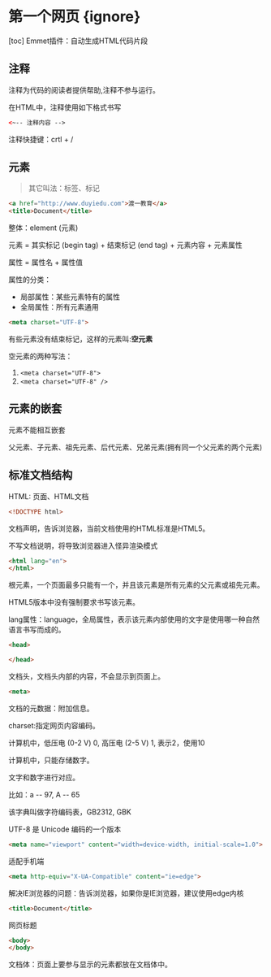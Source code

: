 # 第一个网页 {ignore}

[toc]
Emmet插件：自动生成HTML代码片段

## 注释

注释为代码的阅读者提供帮助,注释不参与运行。

在HTML中，注释使用如下格式书写

```html
<~-- 注释内容 -->
```

注释快捷键：crtl + /

## 元素

> 其它叫法：标签、标记

```html
<a href="http://www.duyiedu.com">渡一教育</a>
<title>Document</title>
```

整体：element (元素)

元素 = 其实标记 (begin tag) + 结束标记 (end tag) + 元素内容 + 元素属性

属性 = 属性名 + 属性值

属性的分类：

- 局部属性：某些元素特有的属性
- 全局属性：所有元素通用

```html
<meta charset="UTF-8">
```

有些元素没有结束标记，这样的元素叫:**空元素**

空元素的两种写法：

1. ``` <meta charset="UTF-8"> ```
2. ``` <meta charset="UTF-8" /> ```


## 元素的嵌套

元素不能相互嵌套

父元素、子元素、祖先元素、后代元素、兄弟元素(拥有同一个父元素的两个元素)


## 标准文档结构

HTML: 页面、HTML文档

```html
<!DOCTYPE html>
```

文档声明，告诉浏览器，当前文档使用的HTML标准是HTML5。

不写文档说明，将导致浏览器进入怪异渲染模式

```html
<html lang="en">
</html>
```

根元素，一个页面最多只能有一个，并且该元素是所有元素的父元素或祖先元素。

HTML5版本中没有强制要求书写该元素。

lang属性：language，全局属性，表示该元素内部使用的文字是使用哪一种自然语言书写而成的。

```html
<head>

</head>
```

文档头，文档头内部的内容，不会显示到页面上。

```html
<meta>
```

文档的元数据：附加信息。

charset:指定网页内容编码。

计算机中，低压电 (0-2 V) 0, 高压电 (2-5 V) 1, 表示2，使用10

计算机中，只能存储数字。

文字和数字进行对应。

比如：a -- 97, A -- 65

该字典叫做字符编码表，GB2312, GBK

UTF-8 是 Unicode 编码的一个版本

```html
<meta name="viewport" content="width=device-width, initial-scale=1.0">
```

适配手机端

```html
<meta http-equiv="X-UA-Compatible" content="ie=edge">
```

解决IE浏览器的问题：告诉浏览器，如果你是IE浏览器，建议使用edge内核

```html
<title>Document</title>
```

网页标题

```html
<body>
</body>
```

文档体：页面上要参与显示的元素都放在文档体中。




